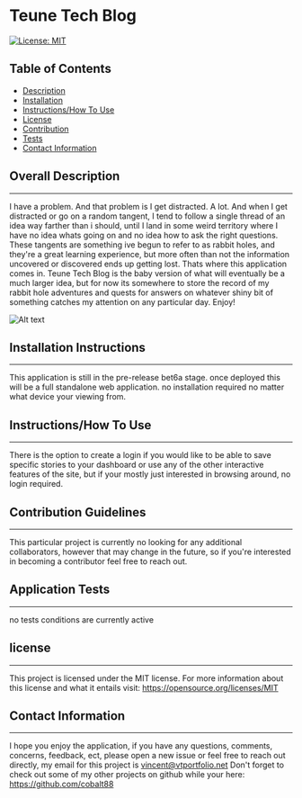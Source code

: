 # Teune Tech Blog
[![License: MIT](https://img.shields.io/badge/License-MIT-yellow.svg)](https://opensource.org/licenses/MIT)

 ## Table of Contents

- [Description](#overall-description)
- [Installation](#installation-instructions)
- [Instructions/How To Use](#instructions/how-to-use)
- [License](#license)
- [Contribution](#contribution-guidelines)
- [Tests](#application-tests)
- [Contact Information](#contact-information)



 ## Overall Description 
 - - - 

I have a problem. And that problem is I get distracted. A lot. And when I get distracted or go on a random tangent, I tend to follow a single thread of an idea way farther than i should, until I land in some weird territory where I have no idea whats going on and no idea how to ask the right questions. These tangents are something ive begun to refer to as rabbit holes, and they're a great learning experience, but more often than not the information uncovered or discovered ends up getting lost. Thats where this application comes in. Teune Tech Blog is the baby version of what will eventually be a much larger idea, but for now its somewhere to store the record of my rabbit hole adventures and quests for answers on whatever shiny bit of something catches my attention on any particular day. Enjoy!

 ![Alt text]()

 ## Installation Instructions
 - - -
This application is still in the pre-release bet6a stage.
once deployed this will be a full standalone web application. no installation required no matter what device your viewing from. 

 ## Instructions/How To Use
 - - -
 
 There is the option to create a login if you would like to be able to save specific stories to your dashboard or use any of the other interactive features of the site, but if your mostly just interested in browsing around, no login required. 

 ## Contribution Guidelines
 - - -

This particular project is currently no looking for any additional collaborators, however that may change in the future, so if you're interested in becoming a contributor feel free to reach out. 

 ## Application Tests
 - - -

no tests conditions are currently active

## license
  - - - 
  This project is licensed under the MIT license.
  For more information about this license and what it entails visit: https://opensource.org/licenses/MIT

 ## Contact Information
 - - -
I hope you enjoy the application, if you have any questions, comments, concerns, feedback, ect, 
please open a new issue or feel free to reach out directly, my email for this project is vincent@vtportfolio.net
Don't forget to check out some of my other projects on github while your here: https://github.com/cobalt88

